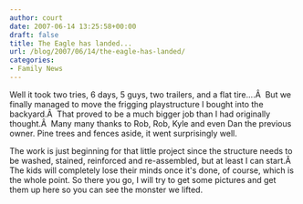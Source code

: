 ```yaml
---
author: court
date: 2007-06-14 13:25:58+00:00
draft: false
title: The Eagle has landed...
url: /blog/2007/06/14/the-eagle-has-landed/
categories:
- Family News
---
```


Well it took two tries, 6 days, 5 guys, two trailers, and a flat tire....Â  But we finally managed to move the frigging playstructure I bought into the backyard.Â  That proved to be a much bigger job than I had originally thought.Â  Many many thanks to Rob, Rob, Kyle and even Dan the previous owner. Pine trees and fences aside, it went surprisingly well.

The work is just beginning for that little project since the structure needs to be washed, stained, reinforced and re-assembled, but at least I can start.Â  The kids will completely lose their minds once it's done, of course, which is the whole point.
So there you go, I will try to get some pictures and get them up here so you can see the monster we lifted.
